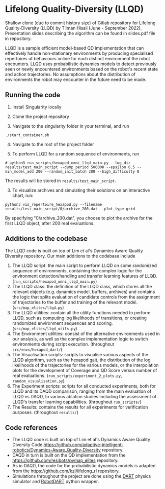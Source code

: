 # Lifelong Quality-Diversity (LLQD)
Shallow clone (due to commit history size) of Gitlab repository for Lifelong Quality-Diversity (LLQD) by Tilman Hisali (June - September 2022). Presentation slides describing the algorithm can be found in slides.pdf file in repository.

LLQD is a sample efficient model-based QD implementation that can effectively handle non-stationary environments by producing specialised repertoires of behaviours online for each distinct environment the robot encounters. LLQD uses probabilistic dynamics models to detect previously seen or newly encountered environments based on the robot's recent state and action trajectories. No assumptions about the distribution of environments the robot may encounter in the future need to be made.

## Running the code
1. Install Singularity locally

2. Clone the project repository

3. Navigate to the singularity folder in your terminal, and run 
```
./start_container.sh
```

4. Navigate to the root of the project folder

5. To perform LLQD for a random sequence of environments, run 
```
# python3 run_scripts/hexapod_omni_llqd_main.py --log_dir results/test_main_script --dump_period 500000 --epsilon 0.5 --min_model_add 200 --random_init_batch 200 --high_difficulty 0
```
The results will be stored in `results/test_main_script`.

3. To visualize archives and simulating their solutions on an interactive chart, run:
```
python3 vis_repertoire_hexapod.py --filename results/test_main_script/0/archive_200.dat --plot_type grid

```
By specifying "0/archive_200.dat", you choose to plot the archive for the first LLQD object, after 200 real evaluations.


## Additions to the codebase

The LLQD code is built on top of Lim et al's Dynamics Aware Quality Diversity repository. Our main additions to the codebase include

1. The LLQD script: the main script to perform LLQD on some randomized sequence of environments, containing the complex logic for the environment detection/handling and transfer learning features of LLQD. (`run_scripts/hexapod_omni_llqd_main.py`)
2. The LLQD class: the definition of the LLQD class, which stores all the relevant objects (e.g. dynamics model, buffers, archives) and contains the logic that splits evaluation of candidate controls from the assignment of trajectories to the buffer and training of the relevant model. (`src/map_elites/llqd.py`)
3. The LLQD utilities: contain all the utility functions needed to perform LLQD, such as computing log likelihoods of transitions, or creating randomized environment sequences and scoring. (`src/map_elites/llqd_utils.py`)
4. The Environment utilities: consist of the alternative environments used in our analysis, as well as the complex implementation logic to switch environments during script execution. (throughout `src/envs/hexapod_dart/`)
5. The Visualisation scripts: scripts to visualise various aspects of the LLQD algorithm, such as the hexapod gait, the distribution of the log likelihoods of the trajectories for the various models, or the interpolation plots for the development of Coverage and QD Score versus number of real evaluations. (`run_scripts/experiment_2_plots.py`, `random_visualisation.py`)
6. The Experiment scripts: scripts for all conducted experiments, both for LLQD and its DAQD comparison, ranging from the main evaluation of LLQD vs DAQD, to various ablation studies including the assessment of LLQD's transfer learning capabilities. (throughout `run_scripts/`)
7. The Results: contains the results for all experiments for verification purposes. (throughout `results/`)


## Code references
- The LLQD code is built on top of Lim et al's Dynamics Aware Quality Diversity Code <https://github.com/adaptive-intelligent-robotics/Dynamics-Aware_Quality-Diversity> repository.
- DAQD in turn is built on the QD implementation from the <https://github.com/resibots/pymap_elites> repository.
- As in DAQD, the code for the probabilistic dynamics models is adapted from the <https://github.com/kzl/lifelong_rl> repository.
- Simulations throughout the project are done using the [DART](https://dartsim.github.io) physics simulator and [RobotDART](https://github.com/resibots/robot_dart) python wrapper.

